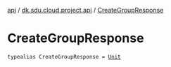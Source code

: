 [api](../index.md) / [dk.sdu.cloud.project.api](index.md) / [CreateGroupResponse](./-create-group-response.md)

# CreateGroupResponse

`typealias CreateGroupResponse = `[`Unit`](https://kotlinlang.org/api/latest/jvm/stdlib/kotlin/-unit/index.html)